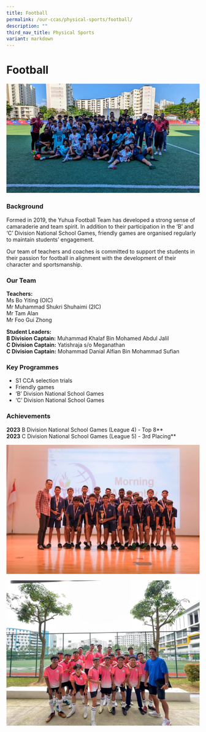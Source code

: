 ```yaml
---
title: Football
permalink: /our-ccas/physical-sports/football/
description: ""
third_nav_title: Physical Sports
variant: markdown
---
```

# **Football**
![](/images/Website_Refresh_2024_Football_1.jpg)

### Background

Formed in 2019, the Yuhua Football Team has developed a strong sense of camaraderie and team spirit. In addition to their participation in the ‘B’ and ‘C’ Division National School Games, friendly games are organised regularly to maintain students’ engagement. 

Our team of teachers and coaches is committed to support the students in their passion for football in alignment with the development of their character and sportsmanship.

### Our Team

**Teachers:**&nbsp;<br>
Ms Bo Yiting (OIC)<br>
Mr Muhammad Shukri Shuhaimi (2IC)<br>
Mr Tam Alan&nbsp;<br>
Mr Foo Gui Zhong<br>


**Student Leaders:**&nbsp;<br>
**B Division Captain:** Muhammad Khalaf Bin Mohamed Abdul Jalil <br>
**C Division Captain:** Yatishraja s/o Meganathan<br>
**C Division Captain:** Mohammad Danial Alfian Bin Mohammad Sufian


### Key Programmes

* S1 CCA selection trials
* Friendly games 
* ‘B’ Division National School Games 
* ‘C’ Division National School Games 

### Achievements

**2023** B Division National School Games (League 4) - Top 8**<br>
**2023** C Division National School Games (League 5) - 3rd Placing**

![](/images/Website_Refresh_2024_Football_2.jpg)

![](/images/Website_Refresh_2024_Football_3.jpg)

